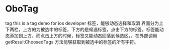 # OboTag
tag
this is a tag demo for ios developer
标签，能够动态选择和取消
界面分为上下两栏，上方的为被选中的标签，下方的是候选标签，点击下方的标签，标签能动态添加到上方，而点击上方的时候，标签又能动态回落到候选区，，在外部调用getResultChoosedTags 方法能够获取到被选中的标签的所有字符。

